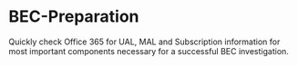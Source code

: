 # BEC-Preparation
Quickly check Office 365 for UAL, MAL and Subscription information for most important components necessary for a successful BEC investigation.
